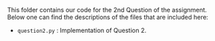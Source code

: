 This folder contains our code for the 2nd Question of the assignment. Below one can find the descriptions of the files that are included here:  
- `question2.py` : Implementation of Question 2.

